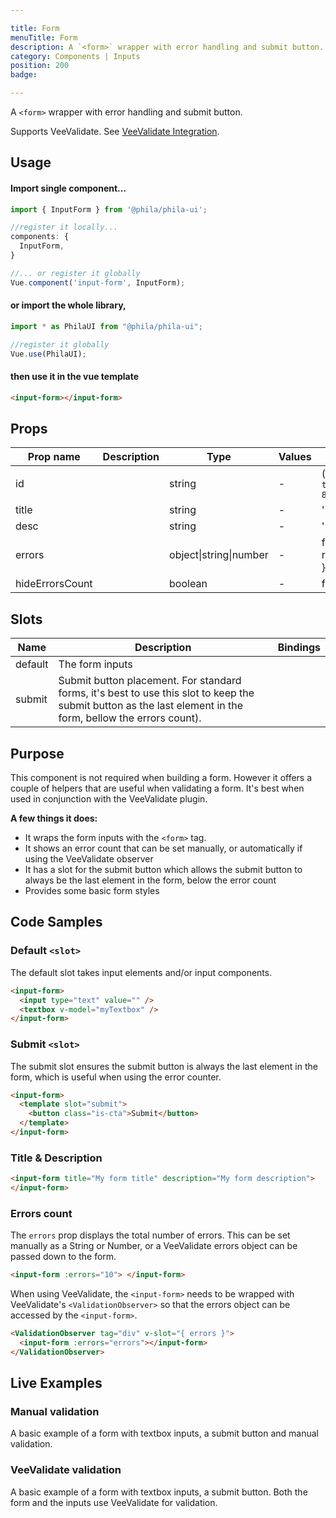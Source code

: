 ```yaml
---

title: Form
menuTitle: Form
description: A `<form>` wrapper with error handling and submit button.
category: Components | Inputs
position: 200
badge:

---
```


A `<form>` wrapper with error handling and submit button.

<alert>Supports VeeValidate. See [VeeValidate Integration](/vee-validate-integration).</alert>

## Usage

#### Import single component...

```js
import { InputForm } from '@phila/phila-ui';

//register it locally...
components: {
  InputForm,
}

//... or register it globally
Vue.component('input-form', InputForm);
```

#### or import the whole library,

```js
import * as PhilaUI from "@phila/phila-ui";

//register it globally
Vue.use(PhilaUI);
```

#### then use it in the vue template

```html
<input-form></input-form>
```

## Props

| Prop name       | Description | Type                   | Values | Default                                                  |
| --------------- | ----------- | ---------------------- | ------ | -------------------------------------------------------- |
| id              |             | string                 | -      | () => `ta_${Math.random().toString(12).substring(2, 8)}` |
| title           |             | string                 | -      | ''                                                       |
| desc            |             | string                 | -      | ''                                                       |
| errors          |             | object\|string\|number | -      | function() {<br> return '';<br>}                         |
| hideErrorsCount |             | boolean                | -      | false                                                    |

## Slots

| Name    | Description                                                                                                                                                  | Bindings |
| ------- | ------------------------------------------------------------------------------------------------------------------------------------------------------------ | -------- |
| default | The form inputs                                                                                                                                              |          |
| submit  | Submit button placement. For standard forms, it's best to use this slot to keep the submit button as the last element in the form, bellow the errors count). |          |

## Purpose

This component is not required when building a form. However it offers a couple of helpers that are useful when validating a form. It's best when used in conjunction with the VeeValidate plugin.

**A few things it does:**

- It wraps the form inputs with the `<form>` tag.
- It shows an error count that can be set manually, or automatically if using the VeeValidate observer
- It has a slot for the submit button which allows the submit button to always be the last element in the form, below the error count
- Provides some basic form styles

## Code Samples

### Default `<slot>`

The default slot takes input elements and/or input components.

```html
<input-form>
  <input type="text" value="" />
  <textbox v-model="myTextbox" />
</input-form>
```

### Submit `<slot>`

The submit slot ensures the submit button is always the last element in the form, which is useful when using the error counter.

```html
<input-form>
  <template slot="submit">
    <button class="is-cta">Submit</button>
  </template>
</input-form>
```

### Title & Description

```html
<input-form title="My form title" description="My form description">
</input-form>
```

### Errors count

The `errors` prop displays the total number of errors. This can be set manually as a String or Number, or a VeeValidate errors object can be passed down to the form.

```html
<input-form :errors="10"> </input-form>
```

When using VeeValidate, the `<input-form>` needs to be wrapped with VeeValidate's `<ValidationObserver>` so that the errors object can be accessed by the `<input-form>`.

```html
<ValidationObserver tag="div" v-slot="{ errors }">
  <input-form :errors="errors"></input-form>
</ValidationObserver>
```

## Live Examples

### Manual validation

A basic example of a form with textbox inputs, a submit button and manual validation.
<example name="Form1" height="500"></example>

### VeeValidate validation

A basic example of a form with textbox inputs, a submit button. Both the form and the inputs use VeeValidate for validation.
<example name="Form2" height="550"></example>
